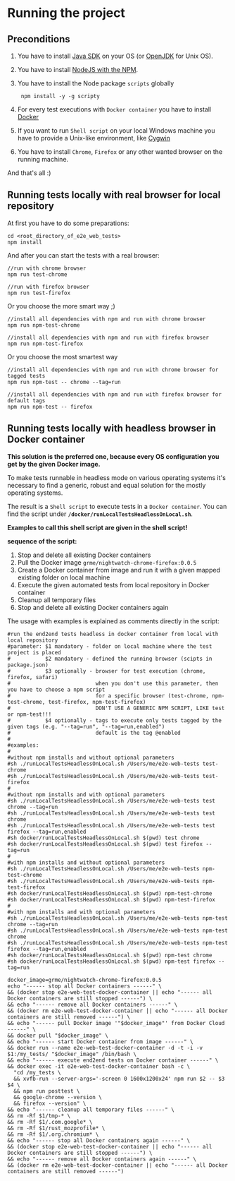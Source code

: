 # Running the project

## Preconditions

1. You have to install [Java SDK](http://www.oracle.com/technetwork/java/javase/downloads/index.html) on your OS (or [OpenJDK](http://openjdk.java.net) for Unix OS).
2. You have to install [NodeJS with the NPM](https://nodejs.org/en/).
3. You have to install the Node package `scripts` globally

		npm install -y -g scripty

4. For every test executions with `Docker container` you have to install [Docker](https://www.docker.com)
5. If you want to run `Shell script` on your local Windows machine you have to provide a Unix-like environment, like [Cygwin](https://www.cygwin.com)
6. You have to install `Chrome`, `Firefox` or any other wanted browser on the running machine.

And that's all :)

## Running tests locally with real browser for local repository

At first you have to do some preparations:

	cd <root_directory_of_e2e_web_tests>
	npm install

And after you can start the tests with a real browser:

	//run with chrome browser
	npm run test-chrome

	//run with firefox browser
	npm run test-firefox

Or you choose the more smart way ;)

	//install all dependencies with npm and run with chrome browser
	npm run npm-test-chrome

	//install all dependencies with npm and run with firefox browser
	npm run npm-test-firefox

Or you choose the most smartest way

	//install all dependencies with npm and run with chrome browser for tagged tests
	npm run npm-test -- chrome --tag=run

	//install all dependencies with npm and run with firefox browser for default tags
	npm run npm-test -- firefox

## Running tests locally with headless browser in Docker container

**This solution is the preferred one, because every OS configuration you get by the given Docker image.**

To make tests runnable in headless mode on various operating systems it's necessary to find a generic, robust and equal solution for the mostly operating systems.

The result is a `Shell script` to execute tests in a `Docker container`. You can find the script under **`/docker/runLocalTestsHeadlessOnLocal.sh`**.

**Examples to call this shell script are given in the shell script!**

**sequence of the script:**

1. Stop and delete all existing Docker containers
2. Pull the Docker image `grme/nightwatch-chrome-firefox:0.0.5`
3. Create a Docker container from image and run it with a given mapped existing folder on local machine
4. Execute the given automated tests from local repository in Docker container
5. Cleanup all temporary files
6. Stop and delete all existing Docker containers again

The usage with examples is explained as comments directly in the script:

```
#run the end2end tests headless in docker container from local with local repository
#parameter: $1 mandatory - folder on local machine where the test project is placed
#           $2 mandatory - defined the running browser (scipts in package.json)
#           $3 optionally - browser for test execution (chrome, firefox, safari)
#                           when you don't use this parameter, then you have to choose a npm script
#                           for a specific browser (test-chrome, npm-test-chrome, test-firefox, npm-test-firefox)
#                           DON'T USE A GENERIC NPM SCRIPT, LIKE test or npm-test!!!
#           $4 optionally - tags to execute only tests tagged by the given tags (e.g. "--tag=run", "--tag=run,enabled")
#                           default is the tag @enabled
#
#examples:
#
#without npm installs and without optional parameters
#sh ./runLocalTestsHeadlessOnLocal.sh /Users/me/e2e-web-tests test-chrome
#sh ./runLocalTestsHeadlessOnLocal.sh /Users/me/e2e-web-tests test-firefox
#
#without npm installs and with optional parameters
#sh ./runLocalTestsHeadlessOnLocal.sh /Users/me/e2e-web-tests test chrome --tag=run
#sh ./runLocalTestsHeadlessOnLocal.sh /Users/me/e2e-web-tests test chrome
#sh ./runLocalTestsHeadlessOnLocal.sh /Users/me/e2e-web-tests test firefox --tag=run,enabled
#sh docker/runLocalTestsHeadlessOnLocal.sh $(pwd) test chrome
#sh docker/runLocalTestsHeadlessOnLocal.sh $(pwd) test firefox --tag=run
#
#with npm installs and without optional parameters
#sh ./runLocalTestsHeadlessOnLocal.sh /Users/me/e2e-web-tests npm-test-chrome
#sh ./runLocalTestsHeadlessOnLocal.sh /Users/me/e2e-web-tests npm-test-firefox
#sh docker/runLocalTestsHeadlessOnLocal.sh $(pwd) npm-test-chrome
#sh docker/runLocalTestsHeadlessOnLocal.sh $(pwd) npm-test-firefox
#
#with npm installs and with optional parameters
#sh ./runLocalTestsHeadlessOnLocal.sh /Users/me/e2e-web-tests npm-test chrome --tag=run
#sh ./runLocalTestsHeadlessOnLocal.sh /Users/me/e2e-web-tests npm-test chrome
#sh ./runLocalTestsHeadlessOnLocal.sh /Users/me/e2e-web-tests npm-test firefox --tag=run,enabled
#sh docker/runLocalTestsHeadlessOnLocal.sh $(pwd) npm-test chrome
#sh docker/runLocalTestsHeadlessOnLocal.sh $(pwd) npm-test firefox --tag=run

docker_image=grme/nightwatch-chrome-firefox:0.0.5
echo "------ stop all Docker containers ------" \
&& (docker stop e2e-web-test-docker-container || echo "------ all Docker containers are still stopped ------") \
&& echo "------ remove all Docker containers ------" \
&& (docker rm e2e-web-test-docker-container || echo "------ all Docker containers are still removed ------") \
&& echo "------ pull Docker image '"$docker_image"' from Docker Cloud ------" \
&& docker pull "$docker_image" \
&& echo "------ start Docker container from image ------" \
&& docker run --name e2e-web-test-docker-container -d -t -i -v $1:/my_tests/ "$docker_image" /bin/bash \
&& echo "------ execute end2end tests on Docker container ------" \
&& docker exec -it e2e-web-test-docker-container bash -c \
  "cd /my_tests \
  && xvfb-run --server-args='-screen 0 1600x1200x24' npm run $2 -- $3 $4 \
  && npm run posttest \
  && google-chrome --version \
  && firefox --version" \
&& echo "------ cleanup all temporary files ------" \
&& rm -Rf $1/tmp-* \
&& rm -Rf $1/.com.google* \
&& rm -Rf $1/rust_mozprofile* \
&& rm -Rf $1/.org.chromium* \
&& echo "------ stop all Docker containers again ------" \
&& (docker stop e2e-web-test-docker-container || echo "------ all Docker containers are still stopped ------") \
&& echo "------ remove all Docker containers again ------" \
&& (docker rm e2e-web-test-docker-container || echo "------ all Docker containers are still removed ------")
```
